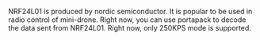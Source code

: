 NRF24L01 is produced by nordic semiconductor. It is popular to be used in radio control of mini-drone.
Right now, you can use portapack to decode the data sent from NRF24L01. Right now, only 250KPS mode is supported.